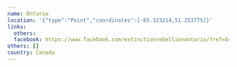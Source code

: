 ```yaml
---
name: Ontario
location: '{"type":"Point","coordinates":[-85.323214,51.253775]}'
links:
  others: 
  facebook: https://www.facebook.com/extinctionrebellionontario/?ref=br_rs
others: []
country: Canada
---
```

